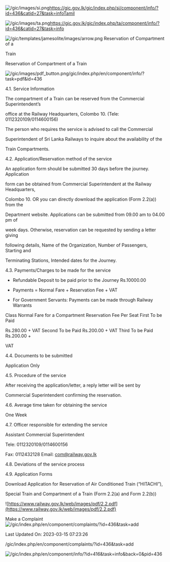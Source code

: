 <!-- Source: https://gic.gov.lk/gic/index.php/en/component/info/?id=436&catid=27&task=info -->

![/gic/images/si.png](/gic/images/si.png)https://gic.gov.lk/gic/index.php/si/component/info/?id=436&catid=27&task=infoTamil

![/gic/images/ta.png](/gic/images/ta.png)https://gic.gov.lk/gic/index.php/ta/component/info/?id=436&catid=27&task=info

![/gic/templates/jamesolite/images/arrow.png](/gic/templates/jamesolite/images/arrow.png) Reservation of Compartment of a

Train

Reservation of Compartment of a Train

![/gic/images/pdf_button.png](/gic/images/pdf_button.png)/gic/index.php/en/component/info/?task=pdf&id=436

4.1. Service Information

The compartment of a Train can be reserved from the Commercial Superintendent’s

office at the Railway Headquarters, Colombo 10. (Tele: 0112320109/0114600156)

The person who requires the service is advised to call the Commercial

Superintendent of Sri Lanka Railways to inquire about the availability of the

Train Compartments.

4.2. Application/Reservation method of the service

An application form should be submitted 30 days before the journey. Application

form can be obtained from Commercial Superintendent at the Railway Headquarters,

Colombo 10. OR you can directly download the application (Form 2.2(a)) from the

Department website. Applications can be submitted from 09.00 am to 04.00 pm of

week days. Otherwise, reservation can be requested by sending a letter giving

following details, Name of the Organization, Number of Passengers, Starting and

Terminating Stations, Intended dates for the Journey.

4.3. Payments/Charges to be made for the service

 * Refundable Deposit to be paid prior to the Journey Rs.10000.00

 * Payments = Normal Fare + Reservation Fee + VAT

 * For Government Servants: Payments can be made through Railway Warrants

Class Normal Fare for a Compartment Reservation Fee Per Seat First To be Paid

Rs.280.00 + VAT Second To be Paid Rs.200.00 + VAT Third To be Paid Rs.200.00 +

VAT

4.4. Documents to be submitted

Application Only

4.5. Procedure of the service

After receiving the application/letter, a reply letter will be sent by

Commercial Superintendent confirming the reservation.

4.6. Average time taken for obtaining the service

One Week

4.7. Officer responsible for extending the service

Assistant Commercial Superintendent

Tele: 0112320109/0114600156

Fax: 0112432128 Email: com@railway.gov.lk

4.8. Deviations of the service process

4.9. Application Forms

Download Application for Reservation of Air Conditioned Train (“HITACHI”),

Special Train and Compartment of a Train (Form 2.2(a) and Form 2.2(b))

![https://www.railway.gov.lk/web/images/pdf/2.2.pdf](https://www.railway.gov.lk/web/images/pdf/2.2.pdf)

Make a Complaint ![/gic/index.php/en/component/complaints/?id=436&task=add](/gic/index.php/en/component/complaints/?id=436&task=add)

Last Updated On: 2023-03-15 07:23:26

/gic/index.php/en/component/complaints/?id=436&task=add

![/gic/index.php/en/component/info/?id=416&task=info&back=0&pid=436](/gic/index.php/en/component/info/?id=416&task=info&back=0&pid=436)